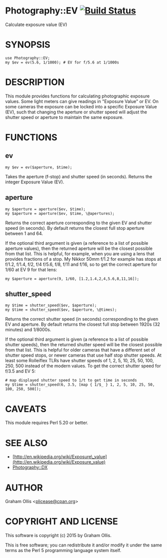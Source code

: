 # Photography::EV [![Build Status](https://secure.travis-ci.org/plicease/Photography-EV.png)](http://travis-ci.org/plicease/Photography-EV)

Calculate exposure value (EV)

# SYNOPSIS

    use Photography::EV;
    my $ev = ev(5.6, 1/1000); # EV for f/5.6 at 1/1000s

# DESCRIPTION

This module provides functions for calculating photographic
exposure values.  Some light meters can give readings in 
"Exposure Value" or EV.  On some cameras the exposure can 
be locked into a specific Exposure Value (EV), such that 
changing the aperture or shutter speed will adjust the 
shutter speed or aperture to maintain the same exposure.

# FUNCTIONS

## ev

    my $ev = ev($aperture, $time);

Takes the aperture (f-stop) and shutter speed (in seconds).
Returns the integer Exposure Value (EV).

## aperture

    my $aperture = aperture($ev, $time);
    my $aperture = aperture($ev, $time, \@apertures);

Returns the correct aperture corresponding to the given EV and
shutter speed (in seconds).  By default returns the closest 
full stop aperture between 1 and 64.

If the optional third argument is given (a reference to a list of
possible aperture values), then the returned aperture will be
the closest possible from that list.  This is helpful, for example,
when you are using a lens that provides fractions of a stop.  My
Nikkor 50mm f/1.2 for example has stops at f/1.2, f/1.4, f/2, f/4
f/5.6, f/8, f/11 and f/16, so to get the correct aperture for 
1/60 at EV 9 for that lens:

    my $aperture = aperture(9, 1/60, [1.2,1.4,2,4,5.6,8,11,16]);

## shutter\_speed

    my $time = shutter_speed($ev, $aperture);
    my $time = shutter_speed($ev, $aperture, \@times);

Returns the correct shutter speed (in seconds) corresponding to
the given EV and aperture.  By default returns the closest
full stop between 1920s (32 minutes) and 1/8000s.

If the optional third argument is given (a reference to a list
of possible shutter speeds), then the returned shutter speed
will be the closest possible from that list.  This is helpful
for older cameras that have a different set of shutter speed
stops, or newer cameras that use half stop shutter speeds.
At least some Rolleiflex TLRs have shutter speeds of 1, 2, 5, 10,
25, 50, 100, 250, 500 instead of the modern values.  To get
the correct shutter speed for f/3.5 and EV 5:

    # map displayed shutter speed to 1/t to get time in seconds
    my $time = shutter_speed(6, 3.5, [map { 1/$_ } 1, 2, 5, 10, 25, 50, 100, 250, 500]);

# CAVEATS

This module requires Perl 5.20 or better.

# SEE ALSO

- [http://en.wikipedia.org/wiki/Exposure\_value](http://en.wikipedia.org/wiki/Exposure_value)
- [Photography::DX](https://metacpan.org/pod/Photography::DX)

# AUTHOR

Graham Ollis &lt;plicease@cpan.org>

# COPYRIGHT AND LICENSE

This software is copyright (c) 2015 by Graham Ollis.

This is free software; you can redistribute it and/or modify it under
the same terms as the Perl 5 programming language system itself.
